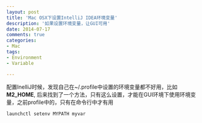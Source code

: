 ```yaml
---
layout: post
title: 'Mac OSX下设置IntelliJ IDEA环境变量'
description: '如果设置环境变量，让GUI可用'
date: 2014-07-17
comments: true
categories:
- Mac
tags:
- Environment 
- Variable

---
```


配置InelliJ时候，发现自己在~/.profile中设置的环境变量都不好用，比如**M2_HOME**, 后来找到了一个方法，只有这么设置，才能在GUI环境下使用环境变量，之前profile中的，只有在命令行中才有用

```
launchctl setenv MYPATH myvar
```